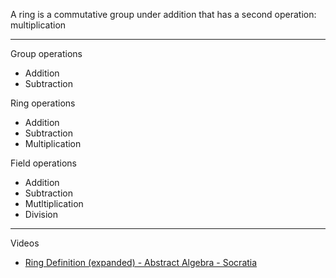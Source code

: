 A ring is a commutative group under addition that has a second operation: multiplication
- - - -

Group operations
* Addition
* Subtraction

Ring operations
* Addition
* Subtraction
* Multiplication
   
Field operations
* Addition
* Subtraction
* Mutltiplication
* Division

- - - -

Videos
* [Ring Definition (expanded) - Abstract Algebra - Socratia](https://youtu.be/j_f7O-4Rb9U?si=pCUN7b2ffXIqGqN6)
